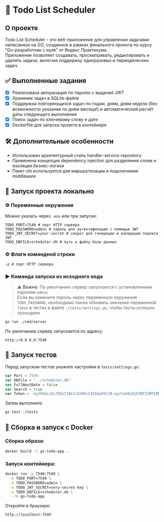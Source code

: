 # 📝 Todo List Scheduler

## О проекте

Todo List Scheduler - это веб-приложение для управления задачами написанное на GO, созданное в рамках финального проекта по курсу "Go-разработчик с нуля" от Яндекс Практикума.  
Приложение позволяет создавать, просматривать, редактировать и удалять задачи, включая поддержку одноразовых и периодических задач.

## ✅ Выполненные задания

- [x] Реализована авторизация по паролю с выдачей JWT
- [x] Хранение задач в SQLite-файле
- [x] Поддержка повторяющихся задач по годам, дням, дням недели (без возможности указания по дням месяца!) и автоматический расчёт даты следующего выполнения
- [x] Поиск задач по ключевому слову и дате
- [x] Dockerfile для запуска проекта в контейнере

## 🛠 Дополнительные особенности

- Использован архитектурный стиль handler-service-repository
- Применена концепция dependency injection для разделения слоев и изоляции бизнес-логики
- Пакет chi используется для маршрутизации и подключения middleware

## 🚀 Запуск проекта локально

### ⚙️ Переменные окружения

Можно указать через `.env` или при запуске:

```
TODO_PORT=7540 # порт HTTP сервера
TODO_PASSWORD=admin # пароль для аутентификации с помощью JWT
TODO_JWT_SECRET=your-secret # секрет для генерации и валидации подписи JWT
TODO_DBFILE=scheduler.db # путь к файлу базы данных
```
### ⚙️ Флаги командной строки

```
-p # порт HTTP сервера
```

### ▶️ Команда запуска из исходного кода

> ⚠️ **Важно:** По умолчанию сервер запускается с установленным паролем `admin`.  
> Если вы измените пароль через переменную окружения `TODO_PASSWORD`, необходимо также обновить значение переменной `Token` в тестах в файле `./tests/settings.go`, чтобы тесты успешно проходили.

```bash
go run ./cmd/server
```

По умолчанию сервер запускается по адресу:

```
http://0.0.0.0:7540
```

## 🧪 Запуск тестов

Перед запуском тестов укажите настройки в `tests/settings.go`:

```go
var Port = 7540
var DBFile = "../scheduler.db"
var FullNextDate = false
var Search = true
var Token = `eyJhbGciOiJIUzI1NiIsInR5cCI6IkpXVCJ9.eyJleHAiOjE3NTI3MTI0NzUsImhhc2giOiI4YzY5NzZlNWI1NDEwNDE1YmRlOTA4YmQ0ZGVlMTVkZmIxNjdhOWM4NzNmYzRiYjhhODFmNmYyYWI0NDhhOTE4In0.Ewcoh7c5Hb6mQcuuSjHz76DCfZU7rX7TBW9GGluOn8U`

```

Затем выполните:

```bash
go test ./tests
```

## 🐳 Сборка и запуск с Docker

### Сборка образа:

```bash
docker build -t go-todo-app .
```

### Запуск контейнера:

```bash
docker run -p 7540:7540 \
  -e TODO_PORT=7540 \
  -e TODO_PASSWORD=admin \
  -e TODO_JWT_SECRET=very-secret-key \
  -e TODO_DBFILE=scheduler.db \
  --rm go-todo-app
```

Откройте в браузере:

```
http://localhost:7540
```